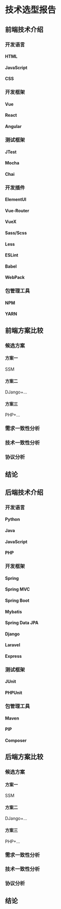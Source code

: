 # 技术选型报告

## 前端技术介绍

### 开发语言

#### HTML

#### JavaScript

#### CSS

### 开发框架

#### Vue

#### React

#### Angular

### 测试框架

#### JTest

#### Mocha

#### Chai

### 开发插件

#### ElementUI

#### Vue-Router

#### VueX

#### Sass/Scss

#### Less

#### ESLint

#### Babel

#### WebPack

### 包管理工具

#### NPM

#### YARN

## 前端方案比较

### 候选方案

#### 方案一

SSM

#### 方案二

DJango+...

#### 方案三

PHP+...

### 需求一致性分析

### 技术一致性分析

### 协议分析

## 结论

## 后端技术介绍

### 开发语言

#### Python

#### Java

#### JavaScript

#### PHP

### 开发框架

#### Spring

#### Spring MVC

#### Spring Boot

#### Mybatis

#### Spring Data JPA

#### Django

#### Laravel

#### Express

### 测试框架

#### JUnit

#### PHPUnit

### 包管理工具

#### Maven

#### PIP

#### Composer

## 后端方案比较

### 候选方案

#### 方案一

SSM

#### 方案二

DJango+...

#### 方案三

PHP+...

### 需求一致性分析

### 技术一致性分析

### 协议分析

## 结论

